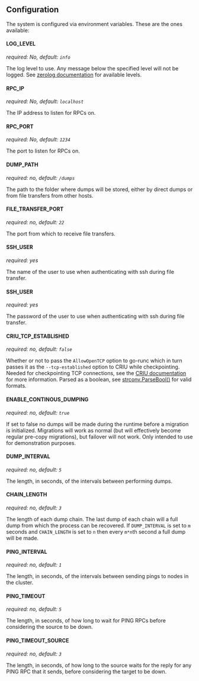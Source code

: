 ## Configuration

The system is configured via environment variables. These are the ones
available:

#### LOG_LEVEL

_required: No, default: `info`_

The log level to use. Any message below the specified level will not be logged.
See [zerolog documentation](https://github.com/rs/zerolog#leveled-logging) for
available levels.

#### RPC_IP

_required: No, default: `localhost`_

The IP address to listen for RPCs on.

#### RPC_PORT

_required: No, default: `1234`_

The port to listen for RPCs on.

#### DUMP_PATH

_required: no, default: `/dumps`_

The path to the folder where dumps will be stored, either by direct dumps or
from file transfers from other hosts.

#### FILE_TRANSFER_PORT

_required: no, default: `22`_

The port from which to receive file transfers.

#### SSH_USER

_required: yes_

The name of the user to use when authenticating with ssh during file transfer.

#### SSH_USER

_required: yes_

The password of the user to use when authenticating with ssh during file
transfer.

#### CRIU_TCP_ESTABLISHED

_required: no, default: `false`_

Whether or not to pass the `AllowOpenTCP` option to go-runc which in turn
passes it as the `--tcp-established` option to CRIU while
checkpointing. Needed for checkpointing TCP connections, see the
[CRIU documentation](https://criu.org/TCP_connection) for more information.
Parsed as a boolean, see
[strconv.ParseBool()](https://golang.org/pkg/strconv/#ParseBool) for valid
formats.

#### ENABLE_CONTINOUS_DUMPING

_required: no, default: `true`_

If set to false no dumps will be made during the runtime before a migration is
initialized. Migrations will work as normal (but will effectively become
regular pre-copy migrations), but failover will not work.
Only intended to use for demonstration purposes.

#### DUMP_INTERVAL

_required: no, default: `5`_

The length, in seconds, of the intervals between performing dumps.

#### CHAIN_LENGTH

_required: no, default: `3`_

The length of each dump chain. The last dump of each chain will a full dump
from which the process can be recovered. If `DUMP_INTERVAL` is set to `m`
seconds and `CHAIN_LENGTH` is set to `n` then every `m*n`th second a full dump
will be made.

#### PING_INTERVAL

_required: no, default: `1`_

The length, in seconds, of the intervals between sending pings to nodes in the
cluster.

#### PING_TIMEOUT

_required: no, default: `5`_

The length, in seconds, of how long to wait for PING RPCs before considering
the source to be down.

#### PING_TIMEOUT_SOURCE

_required: no, default: `3`_

The length, in seconds, of how long to the source waits for the reply for any
PING RPC that it sends, before considering the target to be down.
